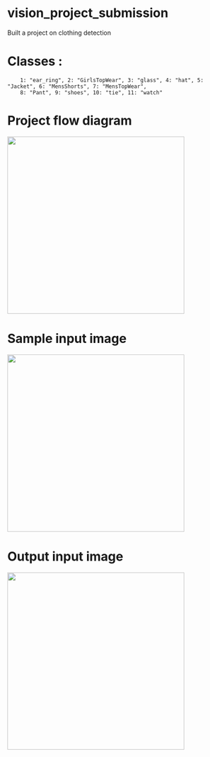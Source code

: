 # vision_project_submission

Built a project on clothing detection

# Classes : 
        1: "ear_ring", 2: "GirlsTopWear", 3: "glass", 4: "hat", 5: "Jacket", 6: "MensShorts", 7: "MensTopWear",
        8: "Pant", 9: "shoes", 10: "tie", 11: "watch"
        
# Project flow diagram
<img src="https://github.com/Shyam-AI/Vision_final_project/blob/master/images/flow_diagram.png" width="400px" height="auto">

# Sample input image
<img src="https://github.com/Shyam-AI/Vision_final_project/blob/master/images/inputImage.jpg" width="400px" height="auto">

# Output input image
<img src="https://github.com/Shyam-AI/Vision_final_project/blob/master/images/output4.jpg" width="400px" height="auto">
